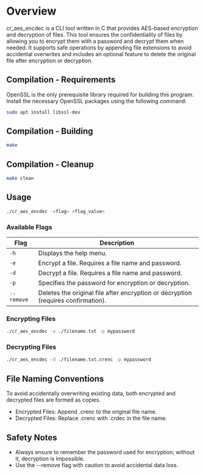 # Overview
cr_aes_encdec is a CLI tool written in C that provides AES-based encryption and decryption of files. This tool ensures the confidentiality of files by allowing you to encrypt them with a password and decrypt them when needed. It supports safe operations by appending file extensions to avoid accidental overwrites and includes an optional feature to delete the original file after encryption or decryption.

## Compilation - Requirements 
OpenSSL is the only prerequisite library required for building this program. Install the necessary OpenSSL packages using the following command:
```bash
sudo apt install libssl-dev
```
## Compilation - Building
```bash
make
```
## Compilation - Cleanup
```bash
make clean
```

## Usage
```bash
./cr_aes_encdec -<flag> <flag_value> 
```
### Available Flags
| Flag       | Description                                                                 |
|------------|-----------------------------------------------------------------------------|
| `-h`       | Displays the help menu.                                                    |
| `-e`       | Encrypt a file. Requires a file name and password.                         |
| `-d`       | Decrypt a file. Requires a file name and password.                         |
| `-p`       | Specifies the password for encryption or decryption.                       |
| `--remove` | Deletes the original file after encryption or decryption (requires confirmation). |

### Encrypting Files
```bash
./cr_aes_encdec -e ./filename.txt -p mypassword
```
### Decrypting Files
```bash
./cr_aes_encdec -d ./filename.txt.crenc -p mypassword
```

## File Naming Conventions
To avoid accidentally overwriting existing data, both encrypted and decrypted files are formed as copies.
- Encrypted Files: Append .crenc to the original file name.
- Decrypted Files: Replace .crenc with .crdec in the file name.

## Safety Notes
- Always ensure to remember the password used for encryption; without it, decryption is impossible.
- Use the --remove flag with caution to avoid accidental data loss.